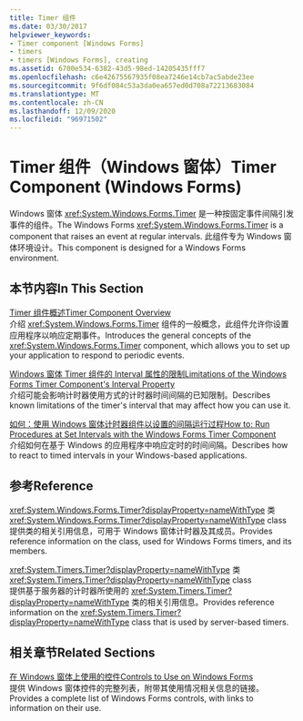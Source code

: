 ```yaml
---
title: Timer 组件
ms.date: 03/30/2017
helpviewer_keywords:
- Timer component [Windows Forms]
- timers
- timers [Windows Forms], creating
ms.assetid: 6700e534-6382-43d5-98ed-14205435fff7
ms.openlocfilehash: c6e42675567935f08ea7246e14cb7ac5abde23ee
ms.sourcegitcommit: 9f6df084c53a3da0ea657ed0d708a72213683084
ms.translationtype: MT
ms.contentlocale: zh-CN
ms.lasthandoff: 12/09/2020
ms.locfileid: "96971502"
---
```

# <a name="timer-component-windows-forms"></a><span data-ttu-id="dbf27-102">Timer 组件（Windows 窗体）</span><span class="sxs-lookup"><span data-stu-id="dbf27-102">Timer Component (Windows Forms)</span></span>
<span data-ttu-id="dbf27-103">Windows 窗体 <xref:System.Windows.Forms.Timer> 是一种按固定事件间隔引发事件的组件。</span><span class="sxs-lookup"><span data-stu-id="dbf27-103">The Windows Forms <xref:System.Windows.Forms.Timer> is a component that raises an event at regular intervals.</span></span> <span data-ttu-id="dbf27-104">此组件专为 Windows 窗体环境设计。</span><span class="sxs-lookup"><span data-stu-id="dbf27-104">This component is designed for a Windows Forms environment.</span></span>  
  
## <a name="in-this-section"></a><span data-ttu-id="dbf27-105">本节内容</span><span class="sxs-lookup"><span data-stu-id="dbf27-105">In This Section</span></span>  
 [<span data-ttu-id="dbf27-106">Timer 组件概述</span><span class="sxs-lookup"><span data-stu-id="dbf27-106">Timer Component Overview</span></span>](timer-component-overview-windows-forms.md)  
 <span data-ttu-id="dbf27-107">介绍 <xref:System.Windows.Forms.Timer> 组件的一般概念，此组件允许你设置应用程序以响应定期事件。</span><span class="sxs-lookup"><span data-stu-id="dbf27-107">Introduces the general concepts of the <xref:System.Windows.Forms.Timer> component, which allows you to set up your application to respond to periodic events.</span></span>  
  
 [<span data-ttu-id="dbf27-108">Windows 窗体 Timer 组件的 Interval 属性的限制</span><span class="sxs-lookup"><span data-stu-id="dbf27-108">Limitations of the Windows Forms Timer Component's Interval Property</span></span>](limitations-of-the-timer-component-interval-property.md)  
 <span data-ttu-id="dbf27-109">介绍可能会影响计时器使用方式的计时器时间间隔的已知限制。</span><span class="sxs-lookup"><span data-stu-id="dbf27-109">Describes known limitations of the timer's interval that may affect how you can use it.</span></span>  
  
 [<span data-ttu-id="dbf27-110">如何：使用 Windows 窗体计时器组件以设置的间隔运行过程</span><span class="sxs-lookup"><span data-stu-id="dbf27-110">How to: Run Procedures at Set Intervals with the Windows Forms Timer Component</span></span>](run-procedures-at-set-intervals-with-wf-timer-component.md)  
 <span data-ttu-id="dbf27-111">介绍如何在基于 Windows 的应用程序中响应定时的时间间隔。</span><span class="sxs-lookup"><span data-stu-id="dbf27-111">Describes how to react to timed intervals in your Windows-based applications.</span></span>  
  
## <a name="reference"></a><span data-ttu-id="dbf27-112">参考</span><span class="sxs-lookup"><span data-stu-id="dbf27-112">Reference</span></span>  
 <span data-ttu-id="dbf27-113"><xref:System.Windows.Forms.Timer?displayProperty=nameWithType> 类</span><span class="sxs-lookup"><span data-stu-id="dbf27-113"><xref:System.Windows.Forms.Timer?displayProperty=nameWithType> class</span></span>  
 <span data-ttu-id="dbf27-114">提供类的相关引用信息，可用于 Windows 窗体计时器及其成员。</span><span class="sxs-lookup"><span data-stu-id="dbf27-114">Provides reference information on the class, used for Windows Forms timers, and its members.</span></span>  
  
 <span data-ttu-id="dbf27-115"><xref:System.Timers.Timer?displayProperty=nameWithType> 类</span><span class="sxs-lookup"><span data-stu-id="dbf27-115"><xref:System.Timers.Timer?displayProperty=nameWithType> class</span></span>  
 <span data-ttu-id="dbf27-116">提供基于服务器的计时器所使用的 <xref:System.Timers.Timer?displayProperty=nameWithType> 类的相关引用信息。</span><span class="sxs-lookup"><span data-stu-id="dbf27-116">Provides reference information on the <xref:System.Timers.Timer?displayProperty=nameWithType> class that is used by server-based timers.</span></span>  
  
## <a name="related-sections"></a><span data-ttu-id="dbf27-117">相关章节</span><span class="sxs-lookup"><span data-stu-id="dbf27-117">Related Sections</span></span>  
 [<span data-ttu-id="dbf27-118">在 Windows 窗体上使用的控件</span><span class="sxs-lookup"><span data-stu-id="dbf27-118">Controls to Use on Windows Forms</span></span>](controls-to-use-on-windows-forms.md)  
 <span data-ttu-id="dbf27-119">提供 Windows 窗体控件的完整列表，附带其使用情况相关信息的链接。</span><span class="sxs-lookup"><span data-stu-id="dbf27-119">Provides a complete list of Windows Forms controls, with links to information on their use.</span></span>  
